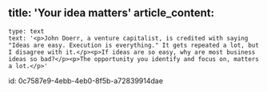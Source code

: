 title: 'Your idea matters'
article_content:
  -
    type: text
    text: '<p>John Doerr, a venture capitalist, is credited with saying "Ideas are easy. Execution is everything." It gets repeated a lot, but I disagree with it.</p><p>If ideas are so easy, why are most business ideas so bad?</p><p>The opportunity you identify and focus on, matters a lot.</p>'
id: 0c7587e9-4ebb-4eb0-8f5b-a72839914dae

